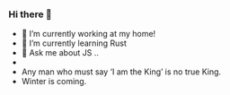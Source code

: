 ### Hi there 👋

- 🔭 I’m currently working at my home!
- 🌱 I’m currently learning Rust
- 💬 Ask me about JS ..
- 
- Any man who must say ‘I am the King’ is no true King.
- Winter is coming.
